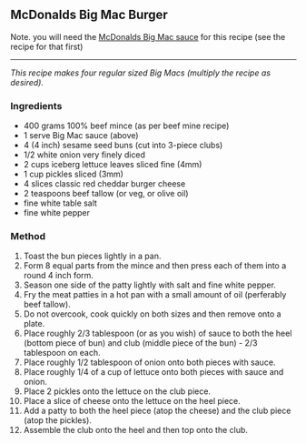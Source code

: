 ## McDonalds Big Mac Burger

Note. you will need the [McDonalds Big Mac sauce](../sauces/README.md) for this recipe (see the recipe for that first)

---

*This recipe makes four regular sized Big Macs (multiply the recipe as desired).*

### Ingredients

* 400 grams 100% beef mince (as per beef mine recipe)
* 1 serve Big Mac sauce (above)
* 4 (4 inch) sesame seed buns (cut into 3-piece clubs)
* 1/2 white onion very finely diced
* 2 cups iceberg lettuce leaves sliced fine (4mm)
* 1 cup pickles sliced (3mm)
* 4 slices classic red cheddar burger cheese
* 2 teaspoons beef tallow (or veg, or olive oil)
* fine white table salt
* fine white pepper


### Method

1. Toast the bun pieces lightly in a pan.
1. Form 8 equal parts from the mince and then press each of them into a round 4 inch form.
1. Season one side of the patty lightly with salt and fine white pepper.
1. Fry the meat patties in a hot pan with a small amount of oil (perferably beef tallow).
1. Do not overcook, cook quickly on both sizes and then remove onto a plate.
1. Place roughly 2/3 tablespoon (or as you wish) of sauce to both the heel (bottom piece of bun) and club (middle piece of the bun) - 2/3 tablespoon on each.
1. Place roughly 1/2 tablespoon of onion onto both pieces with sauce.
1. Place roughly 1/4 of a cup of lettuce onto both pieces with sauce and onion.
1. Place 2 pickles onto the lettuce on the club piece.
1. Place a slice of cheese onto the lettuce on the heel piece.
1. Add a patty to both the heel piece (atop the cheese) and the club piece (atop the pickles).
1. Assemble the club onto the heel and then top onto the club.
